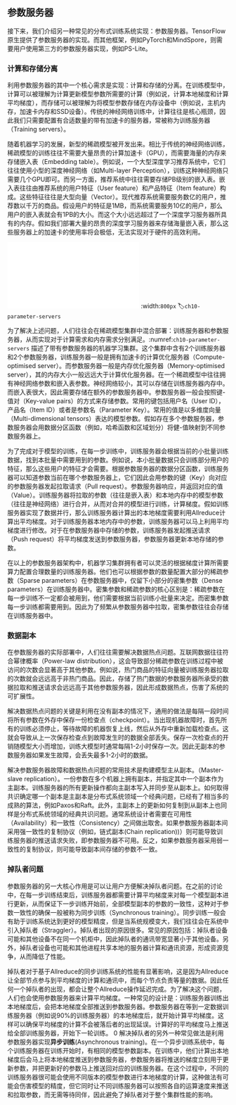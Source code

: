 ## 参数服务器

接下来，我们介绍另一种常见的分布式训练系统实现：参数服务器。TensorFlow原生提供了参数服务器的实现。而其他框架，例如PyTorch和MindSpore，则需要用户使用第三方的参数服务器实现，例如PS-Lite。

### 计算和存储分离

利用参数服务器的其中一个核心需求是实现：计算和存储的分离。在训练模型中，计算可以被理解为计算更新模型参数所需要的计算（例如说，计算本地梯度和计算平均梯度），而存储可以被理解为将模型参数存储在内存设备中（例如说，主机内存，加速卡内存和SSD设备）。传统的神经网络训练中，计算往往是核心瓶颈，因此我们只需要配置有合适数量的带有加速卡的服务器，常被称为训练服务器（Training
servers）。

随着机器学习的发展，新型的稀疏模型被开发出来。相比于传统的神经网络训练，稀疏模型的训练往往不需要大量昂贵的计算加速卡（GPU），而需要海量的内存来存储嵌入表（Embedding
table）。例如说，一个大型深度学习推荐系统中，它们往往使用小型的深度神经网络（如Multi-layer
Perception），训练这种神经网络只需要几个GPU即可。而另一方面，推荐系统中往往需要存储PB级别的嵌入表。嵌入表往往由推荐系统的用户特征（User
feature）和产品特征（Item
feature）构成。这些特征往往是大型向量（Vector）。现代推荐系统需要服务数亿的用户，推荐数以千万的商品。假设用户的特征是1MB，而系统需要服务10亿的用户，那么用户的嵌入表就会有1PB的大小。而这个大小远远超过了一个深度学习服务器所具有的内存。假如我们部署大量的昂贵的深度学习服务器来存储海量嵌入表，那么这些服务器上的加速卡的使用率将会极低，无法实现对于硬件的高效利用。

![参数服务器](../img/ch09/ch10-parameter-servers.pdf)
:width:`800px`
:label:`ch10-parameter-servers`

为了解决上述问题，人们往往会在稀疏模型集群中混合部署：训练服务器和参数服务器，从而实现对于计算需求和内存需求分别满足。:numref:`ch10-parameter-servers` 描述了带有参数服务器的机器学习集群。这个集群中含有2个训练服务器和2个参数服务器，训练服务器一般是拥有加速卡的计算优化服务器（Compute-optimised
server）。而参数服务器一般是内存优化服务器（Memory-optimised
server），其的内存大小一般远远大于计算优化服务器。在一个稀疏模型中往往拥有神经网络参数和嵌入表参数。神经网络较小，其可以存储在训练服务器内存中。而嵌入表很大，因此需要存储在额外的参数服务器中。参数服务器一般会按照键-值对（Key-value
pairs）的方式来存储参数。常用的键包括用户名（User ID），产品名（Item
ID）或者是参数名（Parameter
Key）。常用的值是以多维度向量（Multi-dimensional
tensors）表达的模型参数。假如存在多个参数服务器，参数服务器会用数据分区函数（例如，哈希函数和区域划分）将健-值映射到不同参数服务器上。

为了完成对于模型的训练，在每一步训练中，训练服务器会根据当前的小批量训练数据，找到本批量中需要用到的参数。例如说，本小批量数据只会训练部分用户的特征，那么这些用户的特征才会需要。根据参数服务器的数据分区函数，训练服务器可以知道参数当前在哪个参数服务器上，它们因此会用参数的键（Key）向对应的参数服务器发起拉取请求（Pull
request）。参数服务器响应，并返回对应的值（Value）。训练服务器将拉取的参数（往往是嵌入表）和本地内存中的模型参数（往往是神经网络）进行合并，从而对合并的模型进行训练，计算梯度。假如训练服务器实现了数据并行，那么训练服务器计算出的本地梯度需要利用Allreduce计算出平均梯度。对于训练服务器本地内存中的参数，训练服务器可以马上利用平均梯度进行修改。对于在参数服务器中存储的参数，训练服务器发起推送请求（Push
request）将平均梯度发送到参数服务器，参数服务器更新本地存储的参数。

在以上的参数服务器架构中，机器学习集群拥有者可以灵活的根据梯度计算所需要算力配置合理数量的训练服务器。他们也可以根据参数的数量配置大部分的稀疏参数（Sparse
parameters）在参数服务器中，仅留下小部分的密集参数（Dense
parameters）在训练服务器中。密集参数和稀疏参数的核心区别是：稀疏参数在每一步训练不一定都会被用到，他们需要根据当前训练小批量来决定。而密集参数每一步训练都需要用到。因此为了频繁从参数服务器中拉取，密集参数往往会存储在训练服务器中。

### 数据副本

在参数服务器的实际部署中，人们往往需要解决数据热点问题。互联网数据往往符合幂律概率（Power-law
distribution），这会导致部分稀疏参数在训练过程中被访问的次数会显著高于其他参数。例如说，热门商品的特征向量被训练服务器拉取的次数就会远远高于非热门商品。因此，存储了热门数据的参数服务器所承受的数据拉取和推送请求会远远高于其他参数服务器，因此形成数据热点，伤害了系统的可扩展性。

解决数据热点问题的关键是利用在没有副本的情况下，通用的做法是每隔一段时间将所有参数在外存中保存一份检查点（checkpoint）。当出现机器故障时，首先所有的训练必须停止，等待故障的机器恢复上线，然后从外存中重新加载检查点。这就会导致从上一次保存检查点到故障发生时的数据全部丢失。保存一次检查点的开销随模型大小而增加，训练大模型时通常每隔1-2小时保存一次。因此无副本的参数服务器如果发生故障，会丢失最多1-2小时的数据。

解决参数服务器故障和数据热点问题的常用技术是构建模型主从副本。（Master-slave
replication）。一份参数在多个机器上拥有副本，并指定其中一个副本作为主副本。训练服务器的所有更新操作都向主副本写入并同步至从副本上。如何取得共识确定哪一个副本是主副本是分布式系统领域一个经典问题，已经有了相当多的成熟的算法，例如Paxos和Raft。此外，主副本上的更新如何复制到从副本上也同样是分布式系统领域的经典共识问题。通常系统设计者需要在可用性（Availability）和一致性（Consistency）之间做出取舍。如果参数服务器副本间采用强一致性的复制协议（例如，链式副本(Chain replication))）则可能导致训练服务器的推送请求失败，即参数服务器不可用。反之，如果参数服务器采用弱一致性的复制协议，则可能导致副本间存储的参数不一致。

### 掉队者问题

参数服务器的另一大核心作用是可以让用户方便解决掉队者问题。在之前的讨论中，在每一步训练结束后，训练服务器都需要计算平均梯度来对每一个模型副本进行更新，从而保证下一步训练开始前，全部模型副本的参数的一致性，这种对于参数一致性的确保一般被称为同步训练（Synchronous
training）。同步训练一般会有助于训练系统达到更好的模型精度，但是当系统规模变大，我们往往会在系统中引入掉队者（Straggler）。掉队者出现的原因很多。常见的原因包括：掉队者设备可能和其他设备不在同一个机柜中，因此掉队者的通讯带宽显著小于其他设备。另外，掉队者设备也可能和其他进程共享本地的服务器计算和通讯资源，形成资源竞争，从而降低了性能。

掉队者对于基于Allreduce的同步训练系统的性能有显著影响，这是因为Allreduce让全部节点参与到平均梯度的计算和通讯中，而每个节点负责等量的数据。因此任何一个掉队者的出现，都会让整个Allreduce操作延迟完成。为了解决这个问题，人们也会使用参数服务器来计算平均梯度。一种常见的设计是：训练服务器训练出本地梯度后，会把本地梯度全部推送到参数服务器。参数服务器在等到一定数据训练服务器（例如说90%的训练服务器）的本地梯度后，就开始计算平均梯度。这样可以确保平均梯度的计算不会被落后者的出现延误。计算好的平均梯度马上推送给全部训练服务器，开始下一轮训练。
0
解决掉队者的另外一种常见做法是利用参数服务器实现**异步训练**(Asynchronous
training)。在一个异步训练系统中，每个训练服务器在训练开始时，有相同的模型参数副本。在训练中，他们计算出本地梯度后会马上将本地梯度推送到参数服务器，参数服务器将推送的梯度立刻用于更新参数，并把更新好的参数马上推送回对应的训练服务器。在这个过程中，不同的训练服务器很可能会使用不同版本的模型参数进行本地梯度的计算，这种做法有可能会伤害模型的精度，但它同时让不同训练服务器可以按照各自的运算速度来推送和拉取参数，而无需等待同伴，因此避免了掉队者对于整个集群性能的影响。